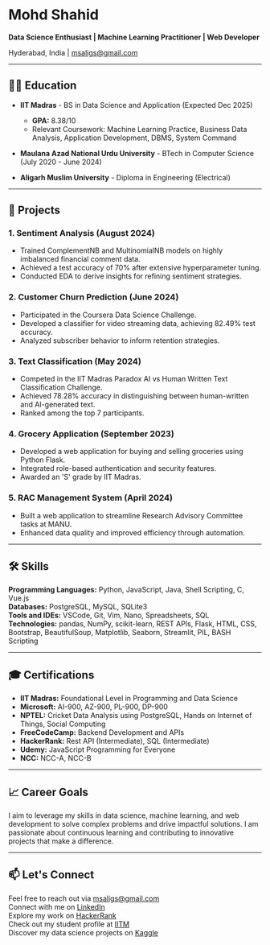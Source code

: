 # Mohd Shahid

**Data Science Enthusiast | Machine Learning Practitioner | Web Developer**

Hyderabad, India | [msaligs@gmail.com](mailto:msaligs@gmail.com)

---

## 👨‍🎓 Education

- **IIT Madras** - BS in Data Science and Application (Expected Dec 2025)
  - **GPA:** 8.38/10
  - Relevant Coursework: Machine Learning Practice, Business Data Analysis, Application Development, DBMS, System Command

- **Maulana Azad National Urdu University** - BTech in Computer Science (July 2020 - June 2024)

- **Aligarh Muslim University** - Diploma in Engineering (Electrical)

---

## 💼 Projects

### 1. Sentiment Analysis (August 2024)
- Trained ComplementNB and MultinomialNB models on highly imbalanced financial comment data.
- Achieved a test accuracy of 70% after extensive hyperparameter tuning.
- Conducted EDA to derive insights for refining sentiment strategies.

### 2. Customer Churn Prediction (June 2024)
- Participated in the Coursera Data Science Challenge.
- Developed a classifier for video streaming data, achieving 82.49% test accuracy.
- Analyzed subscriber behavior to inform retention strategies.

### 3. Text Classification (May 2024)
- Competed in the IIT Madras Paradox AI vs Human Written Text Classification Challenge.
- Achieved 78.28% accuracy in distinguishing between human-written and AI-generated text.
- Ranked among the top 7 participants.

### 4. Grocery Application (September 2023)
- Developed a web application for buying and selling groceries using Python Flask.
- Integrated role-based authentication and security features.
- Awarded an 'S' grade by IIT Madras.

### 5. RAC Management System (April 2024)
- Built a web application to streamline Research Advisory Committee tasks at MANU.
- Enhanced data quality and improved efficiency through automation.

---

## 🛠 Skills

**Programming Languages:** Python, JavaScript, Java, Shell Scripting, C, Vue.js  
**Databases:** PostgreSQL, MySQL, SQLite3  
**Tools and IDEs:** VSCode, Git, Vim, Nano, Spreadsheets, SQL  
**Technologies:** pandas, NumPy, scikit-learn, REST APIs, Flask, HTML, CSS, Bootstrap, BeautifulSoup, Matplotlib, Seaborn, Streamlit, PIL, BASH Scripting

---

## 🎓 Certifications

- **IIT Madras:** Foundational Level in Programming and Data Science
- **Microsoft:** AI-900, AZ-900, PL-900, DP-900
- **NPTEL:** Cricket Data Analysis using PostgreSQL, Hands on Internet of Things, Social Computing
- **FreeCodeCamp:** Backend Development and APIs
- **HackerRank:** Rest API (Intermediate), SQL (Intermediate)
- **Udemy:** JavaScript Programming for Everyone
- **NCC:** NCC-A, NCC-B

---

## 📈 Career Goals

I aim to leverage my skills in data science, machine learning, and web development to solve complex problems and drive impactful solutions. I am passionate about continuous learning and contributing to innovative projects that make a difference.

---

## 📫 Let's Connect

Feel free to reach out via [msaligs@gmail.com](mailto:msaligs@gmail.com)  
Connect with me on [LinkedIn](https://www.linkedin.com/in/msaligs/)  
Explore my work on [HackerRank](https://www.hackerrank.com/profile/Msaligs)  
Check out my student profile at [IITM](https://ds.study.iitm.ac.in/student/21F2000901)  
Discover my data science projects on [Kaggle](https://www.kaggle.com/msaligs)

